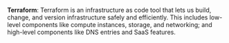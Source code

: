 **Terraform**: Terraform is an infrastructure as code tool that lets us build, change, and version infrastructure safely and efficiently. This includes low-level components like compute instances, storage, and networking; and high-level components like DNS entries and SaaS features.